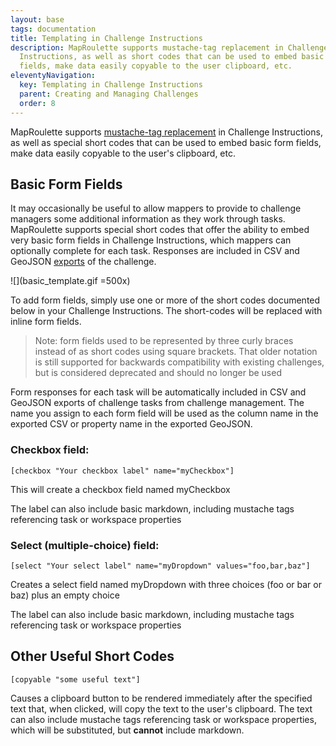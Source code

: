 ```yaml
---
layout: base
tags: documentation
title: Templating in Challenge Instructions
description: MapRoulette supports mustache-tag replacement in Challenge
  Instructions, as well as short codes that can be used to embed basic form
  fields, make data easily copyable to the user clipboard, etc.
eleventyNavigation:
  key: Templating in Challenge Instructions
  parent: Creating and Managing Challenges
  order: 8
---
```

MapRoulette supports [mustache-tag replacement](/documentation/mustache-tag-replacement/) in Challenge Instructions, as well as special short codes that can be used to embed basic form fields, make data easily copyable to the user's clipboard, etc.

## Basic Form Fields

It may occasionally be useful to allow mappers to provide to challenge managers some additional information as they work through tasks. MapRoulette supports special short codes that offer the ability to embed very basic form fields in Challenge Instructions, which mappers can optionally complete for each task. Responses are included in CSV and GeoJSON [exports](/documentation/exporting-challenge-data/) of the challenge.

![](basic_template.gif =500x)

To add form fields, simply use one or more of the short codes documented below in your Challenge Instructions. The short-codes will be replaced with inline form fields.

> Note: form fields used to be represented by three curly braces instead of as short codes using square brackets. That older notation is still supported for backwards compatibility with existing challenges, but is considered deprecated and should no longer be used

Form responses for each task will be automatically included in CSV and GeoJSON exports of challenge tasks from challenge management. The name you assign to each form field will be used as the column name in the exported CSV or property name in the exported GeoJSON.

### Checkbox field:

```
[checkbox "Your checkbox label" name="myCheckbox"]
```

This will create a checkbox field named myCheckbox

The label can also include basic markdown, including mustache tags referencing task or workspace properties

### Select (multiple-choice) field:

```
[select "Your select label" name="myDropdown" values="foo,bar,baz"]
```

Creates a select field named myDropdown with three choices (foo or bar or baz) plus an empty choice

The label can also include basic markdown, including mustache tags referencing task or workspace properties

## Other Useful Short Codes

```
[copyable "some useful text"]
```

Causes a clipboard button to be rendered immediately after the specified text that, when clicked, will copy the text to the user's clipboard. The text can also include mustache tags referencing task or workspace properties, which will be substituted, but **cannot** include markdown.